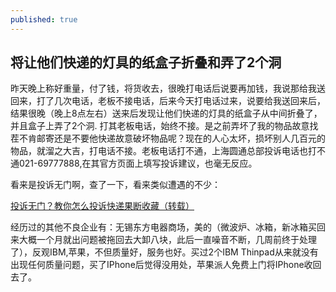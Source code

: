 ```yaml
---
published: true
---
```


## 将让他们快递的灯具的纸盒子折叠和弄了2个洞

   昨天晚上称好重量，付了钱，将货收去，很晚打电话后说要再加钱，我说那给我送回来，打了几次电话，老板不接电话，后来今天打电话过来，说要给我送回来后，结果很晚（晚上8点左右）送来后发现让他们快递的灯具的纸盒子从中间折叠了，并且盒子上弄了2个洞. 打其老板电话，始终不接。是之前弄坏了我的物品故意找茬不肯邮寄还是不要他快递故意破坏物品呢？现在的人心太坏，损坏别人几百元的物品，就溜之大吉，打电话不接。老板电话打不通，上海圆通总部投诉电话也打不通021-69777888,在其官方页面上填写投诉建议，也毫无反应。
   
   看来是投诉无门啊，查了一下，看来类似遭遇的不少：
   
   [投诉无门？教你怎么投诉快递果断收藏（转载）](http://bbs.taobao.com/catalog/thread/567766-255511213.htm)
   
   经历过的其他不良企业有：无锡东方电器商场，美的（微波炉、冰箱，新冰箱买回来大概一个月就出问题被拖回去大卸八块，此后一直噪音不断，几周前终于处理了），反观IBM,苹果，不但质量好，服务也好。买过2个IBM Thinpad从来就没有出现任何质量问题，买了IPhone后觉得没用处，苹果派人免费上门将IPhone收回去了。